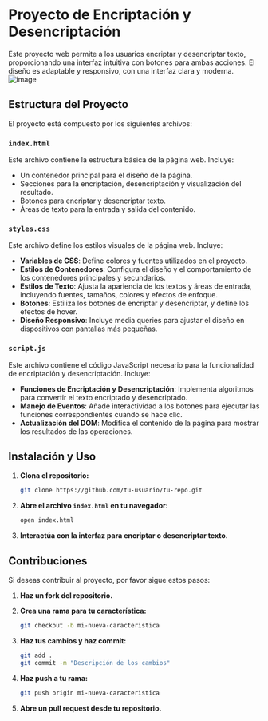 # Proyecto de Encriptación y Desencriptación

Este proyecto web permite a los usuarios encriptar y desencriptar texto, proporcionando una interfaz intuitiva con botones para ambas acciones. El diseño es adaptable y responsivo, con una interfaz clara y moderna.
![image](https://github.com/user-attachments/assets/17edc5e0-5153-47d0-897d-a1f0a707492e)

## Estructura del Proyecto

El proyecto está compuesto por los siguientes archivos:

### `index.html`

Este archivo contiene la estructura básica de la página web. Incluye:

- Un contenedor principal para el diseño de la página.
- Secciones para la encriptación, desencriptación y visualización del resultado.
- Botones para encriptar y desencriptar texto.
- Áreas de texto para la entrada y salida del contenido.

### `styles.css`

Este archivo define los estilos visuales de la página web. Incluye:

- **Variables de CSS**: Define colores y fuentes utilizados en el proyecto.
- **Estilos de Contenedores**: Configura el diseño y el comportamiento de los contenedores principales y secundarios.
- **Estilos de Texto**: Ajusta la apariencia de los textos y áreas de entrada, incluyendo fuentes, tamaños, colores y efectos de enfoque.
- **Botones**: Estiliza los botones de encriptar y desencriptar, y define los efectos de hover.
- **Diseño Responsivo**: Incluye media queries para ajustar el diseño en dispositivos con pantallas más pequeñas.

### `script.js`

Este archivo contiene el código JavaScript necesario para la funcionalidad de encriptación y desencriptación. Incluye:

- **Funciones de Encriptación y Desencriptación**: Implementa algoritmos para convertir el texto encriptado y desencriptado.
- **Manejo de Eventos**: Añade interactividad a los botones para ejecutar las funciones correspondientes cuando se hace clic.
- **Actualización del DOM**: Modifica el contenido de la página para mostrar los resultados de las operaciones.

## Instalación y Uso

1. **Clona el repositorio:**

    ```bash
    git clone https://github.com/tu-usuario/tu-repo.git
    ```

2. **Abre el archivo `index.html` en tu navegador:**

    ```bash
    open index.html
    ```

3. **Interactúa con la interfaz para encriptar o desencriptar texto.**

## Contribuciones

Si deseas contribuir al proyecto, por favor sigue estos pasos:

1. **Haz un fork del repositorio.**
2. **Crea una rama para tu característica:**

    ```bash
    git checkout -b mi-nueva-caracteristica
    ```

3. **Haz tus cambios y haz commit:**

    ```bash
    git add .
    git commit -m "Descripción de los cambios"
    ```

4. **Haz push a tu rama:**

    ```bash
    git push origin mi-nueva-caracteristica
    ```

5. **Abre un pull request desde tu repositorio.**

